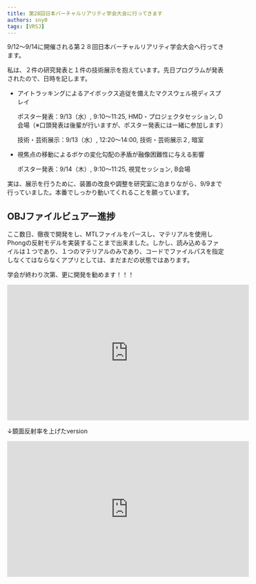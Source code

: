 ```yaml
---
title: 第28回日本バーチャルリアリティ学会大会に行ってきます
authors: sny0
tags: [VRSJ]
---
```


9/12～9/14に開催される第２８回日本バーチャルリアリティ学会大会へ行ってきます。

私は、２件の研究発表と１件の技術展示を抱えています。先日プログラムが発表されたので、日時を記します。
- アイトラッキングによるアイボックス追従を備えたマクスウェル視ディスプレイ

    ポスター発表：9/13（水）, 9:10～11:25, HMD・プロジェクタセッション, D会場（※口頭発表は後輩が行いますが、ポスター発表には一緒に参加します）

    技術・芸術展示：9/13（水）, 12:20～14:00, 技術・芸術展示２, 暗室


- 視焦点の移動によるボケの変化勾配の矛盾が融像困難性に与える影響

    ポスター発表：9/14（木）, 9:10～11:25, 視覚セッション, B会場

実は、展示を行うために、装置の改良や調整を研究室に泊まりながら、9/9まで行っていました。本番でしっかり動いてくれることを願っています。

## OBJファイルビュアー進捗
ここ数日、徹夜で開発をし、MTLファイルをパースし、マテリアルを使用しPhongの反射モデルを実装することまで出来ました。しかし、読み込めるファイルは１つであり、１つのマテリアルのみであり、コードでファイルパスを指定しなくてはならなくアプリとしては、まだまだの状態ではあります。

学会が終わり次第、更に開発を勧めます！！！

<iframe width="560" height="315" src="https://www.youtube.com/embed/mjz2uXiGsEg?si=_OTFL-lOWh1fb0nu" title="YouTube video player" frameborder="0" allow="accelerometer; autoplay; clipboard-write; encrypted-media; gyroscope; picture-in-picture; web-share" allowfullscreen></iframe>

↓鏡面反射率を上げたversion
<iframe width="560" height="315" src="https://www.youtube.com/embed/Ctz0JRySegQ?si=Z_znhBy7Kz4_D_4I" title="YouTube video player" frameborder="0" allow="accelerometer; autoplay; clipboard-write; encrypted-media; gyroscope; picture-in-picture; web-share" allowfullscreen></iframe>